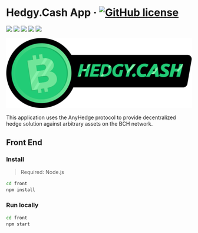 # Hedgy.Cash App &middot; [![GitHub license](https://img.shields.io/badge/license-MIT-blue.svg)](https://github.com/BCHDEVCON3/hedgycash/blob/master/LICENSE) 

[![](https://img.shields.io/badge/-Node.js-gray?logo=node.js)]()
[![](https://img.shields.io/badge/-Serverless-gray?logo=serverless)]()
[![](https://img.shields.io/badge/-MongoDB-gray?logo=mongodb)]()
[![](https://img.shields.io/badge/-React-gray?logo=react)]()
[![](https://img.shields.io/badge/-Ionic-gray?logo=ionic)]()

![Logo](front/src/assets/hedgycash-name.png "Logo")

This application uses the AnyHedge protocol to provide decentralized hedge solution against arbitrary assets on the BCH network.

## Front End

### Install

> Required: Node.js

```bash
cd front
npm install
```

### Run locally

```bash
cd front
npm start
```